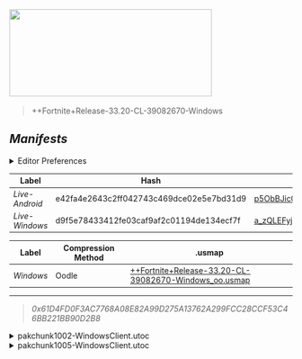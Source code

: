 <a href="#manifests">
  <img style="pointer-events: none" src="https://raw.githubusercontent.com/Tectors/fn-archive/master/.github/source/dependents/gen.33.20.svg" width="360" height="155"\>
</a>

 >  
  
  > ++Fortnite+Release-33.20-CL-39082670-Windows

## *Manifests*
<details>
  <summary>Editor Preferences</summary>

 > 
    ((Value="0x60B3BDCA329E4DC3B199C59AC56E500ABBBFA25DA6B1547EFC0F6701B904F8E1",Guid="3D738885316A0BCFE38A3B60108D4195"),(Value="0x1DF9C58C2FBF1122FBC37AAAB15EE55DEFBF486400449227009DB11D766F1C90",Guid="691EE5E7D12D2AAB8094DC5C5C3294EA"))
</details>

| Label | Hash | Route |
| - | - | - |
| *Live-Android* | e42fa4e2643c2ff042743c469dce02e5e7bd31d9 | [p5ObBJic0ds_5zGMvkKkIMbeiESvTw](https://github.com/Tectors/fn-archive/blob/master/manifests/p5ObBJic0ds_5zGMvkKkIMbeiESvTw.manifest) |
| *Live-Windows* | d9f5e78433412fe03caf9af2c01194de134ecf7f | [a_zQLEFyj3g3HQHZ5kWOeY2HEhLvsA](https://github.com/Tectors/fn-archive/blob/master/manifests/a_zQLEFyj3g3HQHZ5kWOeY2HEhLvsA.manifest) |


| Label | Compression Method | .usmap |
| - | - | - |
| *Windows* | Oodle | [++Fortnite+Release-33.20-CL-39082670-Windows_oo.usmap](https://github.com/Tectors/fn-archive/blob/master/manifests/mappings/++Fortnite+Release-33.20-CL-39082670-Windows_oo.usmap) |

---

> *0x61D4FD0F3AC7768A08E82A99D275A13762A299FCC28CCF53C46BB221BB90D2B8*

<details>
  <summary>pakchunk1002-WindowsClient.utoc</summary>

 > 
    0x60B3BDCA329E4DC3B199C59AC56E500ABBBFA25DA6B1547EFC0F6701B904F8E1
    KEYCHAIN: 3D738885316A0BCFE38A3B60108D4195:YLO9yjKeTcOxmcWaxW5QCru/ol2msVR+/A9nAbkE+OE=

  <img src="https://raw.githubusercontent.com/Tectors/fn-archive/master/.github/source/dependents/referred/Wrap_ButterPlate.svg" width="100"> <img src="https://raw.githubusercontent.com/Tectors/fn-archive/master/.github/source/dependents/referred/Wrap_AvocadoSeal.svg" width="100"> <img src="https://raw.githubusercontent.com/Tectors/fn-archive/master/.github/source/dependents/referred/Pickaxe_ButterPlate.svg" width="100"> <img src="https://raw.githubusercontent.com/Tectors/fn-archive/master/.github/source/dependents/referred/Pickaxe_AvocadoSeal.svg" width="100"> <img src="https://raw.githubusercontent.com/Tectors/fn-archive/master/.github/source/dependents/referred/EID_AvocadoSeal.svg" width="100"> <img src="https://raw.githubusercontent.com/Tectors/fn-archive/master/.github/source/dependents/referred/Character_ButterPlate.svg" width="100"> <img src="https://raw.githubusercontent.com/Tectors/fn-archive/master/.github/source/dependents/referred/Character_AvocadoSeal.svg" width="100"> <img src="https://raw.githubusercontent.com/Tectors/fn-archive/master/.github/source/dependents/referred/Backpack_ButterPlate.svg" width="100"> <img src="https://raw.githubusercontent.com/Tectors/fn-archive/master/.github/source/dependents/referred/Backpack_AvocadoSeal.svg" width="100"> 
</details>

<details>
  <summary>pakchunk1005-WindowsClient.utoc</summary>

 > 
    0x1DF9C58C2FBF1122FBC37AAAB15EE55DEFBF486400449227009DB11D766F1C90
    KEYCHAIN: 691EE5E7D12D2AAB8094DC5C5C3294EA:HfnFjC+/ESL7w3qqsV7lXe+/SGQARJInAJ2xHXZvHJA=

  </details>

